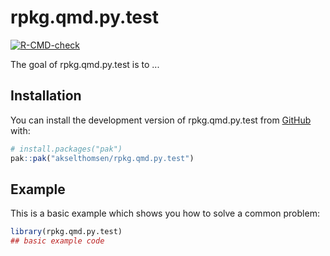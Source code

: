 
# rpkg.qmd.py.test

<!-- badges: start -->
[![R-CMD-check](https://github.com/akselthomsen/rpkg.qmd.py.test/actions/workflows/R-CMD-check.yaml/badge.svg)](https://github.com/akselthomsen/rpkg.qmd.py.test/actions/workflows/R-CMD-check.yaml)
<!-- badges: end -->

The goal of rpkg.qmd.py.test is to ...

## Installation

You can install the development version of rpkg.qmd.py.test from [GitHub](https://github.com/) with:

``` r
# install.packages("pak")
pak::pak("akselthomsen/rpkg.qmd.py.test")
```

## Example

This is a basic example which shows you how to solve a common problem:

``` r
library(rpkg.qmd.py.test)
## basic example code
```

